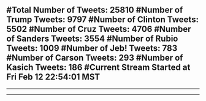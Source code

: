 #Total Number of Tweets: 25810 
#Number of Trump Tweets: 9797
#Number of Clinton Tweets: 5502
#Number of Cruz Tweets: 4706
#Number of Sanders Tweets: 3554
#Number of Rubio Tweets: 1009
#Number of Jeb! Tweets: 783
#Number of Carson Tweets: 293
#Number of Kasich Tweets: 186
#Current Stream Started at Fri Feb 12 22:54:01 MST
---
---
---
